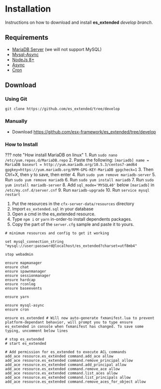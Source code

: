 # Installation

Instructions on how to download and install **es_extended** *develop branch*.

## Requirements
- [MariaDB Server](https://downloads.mariadb.org/) (we will not support MySQL)
- [Mysql-Async](https://github.com/brouznouf/fivem-mysql-async)
- [NodeJs 8+](https://nodejs.org/en/)
- [Async](https://github.com/esx-framework/async)
- [Cron](https://github.com/esx-framework/cron)

## Download
### Using Git
```
git clone https://github.com/es_extended/tree/develop
```

### Manually
- Download https://github.com/esx-framework/es_extended/tree/develop


### How to Install

??? note "How install MariaDB on linux"
    1. Run `sudo nano /etc/yum.repos.d/MariaDB.repo`
    2. Paste the following:
    ```
    [mariadb]
    name = MariaDB
    baseurl = http://yum.mariadb.org/10.5.3/centos7-amd64
    gpgkey=https://yum.mariadb.org/RPM-GPG-KEY-MariaDB
    gpgcheck=1
    ```
    3. Then Ctrl+X, then y to save, then enter
    4. Run `sudo yum remove mariadb-server`
    5. Run `sudo yum remove mariadb`
    6. Run `sudo yum install mariadb`
    7. Run `sudo yum install mariadb-server`
    8. Add `sql_mode='MYSQL40'` below `[mariadb]` in `/etc/my.cnf.d/server.cnf`
    9. Run `mariadb-upgrade`
    10. Run `service mysql restart`
    
1. Put the resources in the `cfx-server-data/resources` directory
2. Import `es_extended.sql` in your database
3. Open a cmd in the es_extended resource.
4. Type `npm i` or `yarn` in-order-to install dependents packages.
5. Copy the part of the `server.cfg` sample and paste it to yours.

```
# minimum resources and config to get it working

set mysql_connection_string "mysql://user:password@localhost/es_extended?charset=utf8mb4"

stop webadmin

ensure mapmanager
ensure chat
ensure spawnmanager
ensure sessionmanager
ensure hardcap
ensure rconlog
ensure baseevents

ensure yarn

ensure mysql-async
ensure cron

ensure es_extended # Will now auto-generate fxmanifest.lua to prevent platform-dependant behavior, will prompt you to type ensure es_extended in console when fxmanifest has changed. To save some typing, uncomment below lines

# stop es_extended
# start es_extended

# Add permission for es_extended to execute ACL commands
add_ace resource.es_extended command.add_ace allow
add_ace resource.es_extended command.remove_principal allow
add_ace resource.es_extended command.add_principal allow
add_ace resource.es_extended command.remove_ace allow
add_ace resource.es_extended command.list_aces allow
add_ace resource.es_extended command.list_principals allow
add_ace resource.es_extended command.remove_aces_for_object allow
```